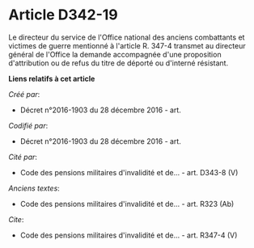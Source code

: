 # Article D342-19

Le directeur du service de l'Office national des anciens combattants et victimes de guerre mentionné à l'article R. 347-4
transmet au directeur général de l'Office la demande accompagnée d'une proposition d'attribution ou de refus du titre de
déporté ou d'interné résistant.

**Liens relatifs à cet article**

_Créé par_:

  - Décret n°2016-1903 du 28 décembre 2016 - art.

_Codifié par_:

  - Décret n°2016-1903 du 28 décembre 2016 - art.

_Cité par_:

  - Code des pensions militaires d'invalidité et de... - art. D343-8 (V)

_Anciens textes_:

  - Code des pensions militaires d'invalidité et de... - art. R323 (Ab)

_Cite_:

  - Code des pensions militaires d'invalidité et de... - art. R347-4 (V)
